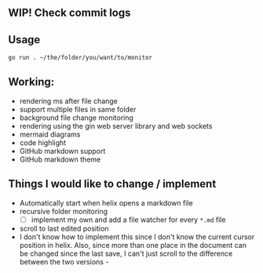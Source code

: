 ## WIP! Check commit logs 

## Usage

```bash
go run . ~/the/folder/you/want/to/monitor
```

## Working: 

- rendering ms after file change
- support multiple files in same folder
- background file change monitoring 
- rendering using the gin web server library and web sockets
- mermaid diagrams 
- code highlight
- GitHub markdown support 
- GitHub markdown theme

## Things I would like to change / implement

- Automatically start when helix opens a markdown file
- recursive folder monitoring
  - [ ] implement my own and add a file watcher for every `*.md` file
- scroll to last edited position
- I don't know how to implement this since I don't know the current cursor position in helix. Also, since more than one place in the document can be changed since the last save, I can't just scroll to the difference between the two versions  - 

